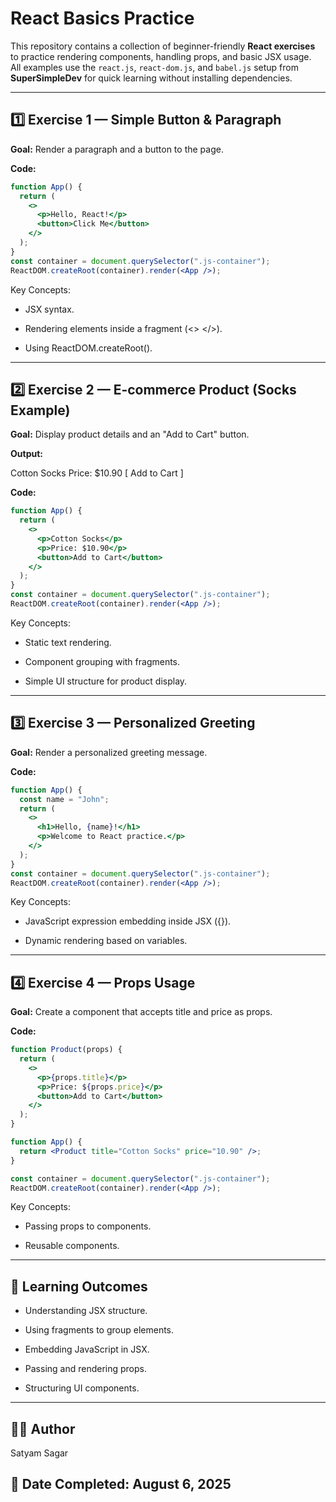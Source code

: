 # React Basics Practice

This repository contains a collection of beginner-friendly **React exercises** to practice rendering components, handling props, and basic JSX usage.  
All examples use the `react.js`, `react-dom.js`, and `babel.js` setup from **SuperSimpleDev** for quick learning without installing dependencies.

---

## 1️⃣ Exercise 1 — Simple Button & Paragraph

**Goal:** Render a paragraph and a button to the page.

**Code:**

```jsx
function App() {
  return (
    <>
      <p>Hello, React!</p>
      <button>Click Me</button>
    </>
  );
}
const container = document.querySelector(".js-container");
ReactDOM.createRoot(container).render(<App />);
```

Key Concepts:

- JSX syntax.

- Rendering elements inside a fragment (<> </>).

- Using ReactDOM.createRoot().

---

## 2️⃣ Exercise 2 — E-commerce Product (Socks Example)

**Goal:** Display product details and an "Add to Cart" button.

**Output:**

Cotton Socks
Price: $10.90
[ Add to Cart ]

**Code:**

```jsx
function App() {
  return (
    <>
      <p>Cotton Socks</p>
      <p>Price: $10.90</p>
      <button>Add to Cart</button>
    </>
  );
}
const container = document.querySelector(".js-container");
ReactDOM.createRoot(container).render(<App />);
```



Key Concepts:

- Static text rendering.

- Component grouping with fragments.

- Simple UI structure for product display.

---

## 3️⃣ Exercise 3 — Personalized Greeting

**Goal:** Render a personalized greeting message.

**Code:**

```jsx
function App() {
  const name = "John";
  return (
    <>
      <h1>Hello, {name}!</h1>
      <p>Welcome to React practice.</p>
    </>
  );
}
const container = document.querySelector(".js-container");
ReactDOM.createRoot(container).render(<App />);
```


Key Concepts:

- JavaScript expression embedding inside JSX ({}).

- Dynamic rendering based on variables.

---

## 4️⃣ Exercise 4 — Props Usage

**Goal:** Create a component that accepts title and price as props.

**Code:**

```jsx
function Product(props) {
  return (
    <>
      <p>{props.title}</p>
      <p>Price: ${props.price}</p>
      <button>Add to Cart</button>
    </>
  );
}

function App() {
  return <Product title="Cotton Socks" price="10.90" />;
}

const container = document.querySelector(".js-container");
ReactDOM.createRoot(container).render(<App />);
```

Key Concepts:

- Passing props to components.

- Reusable components.

---


## 🎯 Learning Outcomes

- Understanding JSX structure.

- Using fragments to group elements.

- Embedding JavaScript in JSX.

- Passing and rendering props.

- Structuring UI components.

---

## 👨‍💻 Author

Satyam Sagar

## 📅 Date Completed: August 6, 2025

